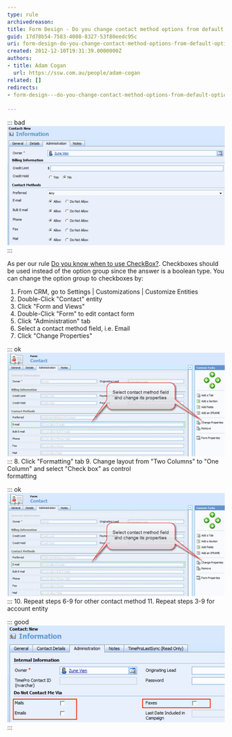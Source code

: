 ```yaml
---
type: rule
archivedreason: 
title: Form Design - Do you change contact method options from default option group to checkboxes?
guid: 17d78b54-7583-4088-8327-53f80eedc95c
uri: form-design-do-you-change-contact-method-options-from-default-option-group-to-checkboxes
created: 2012-12-10T19:31:39.0000000Z
authors:
- title: Adam Cogan
  url: https://ssw.com.au/people/adam-cogan
related: []
redirects:
- form-design---do-you-change-contact-method-options-from-default-option-group-to-checkboxes

---
```


::: bad  
![Figure: Bad Example - By default CRM uses option group for contact's and account's             contact methods.](CRMContactMethods.jpg)  
:::

<!--endintro-->

As per our rule [Do you know when to use CheckBox?](http://www.ssw.com.au/SSW/standards/rules/RulesToBetterInterfacesEdit.aspx#UseCheckBox). Checkboxes should be used instead of the           option group since the answer is a boolean type. You can change the option group           to checkboxes by:

1. From CRM, go to Settings | Customizations | Customize Entities
2. Double-Click "Contact" entity
3. Click "Form and Views"
4. Double-Click "Form" to edit contact form
5. Click "Administration" tab
6. Select a contact method field, i.e. Email
7. Click "Change Properties"<br>            

::: ok  
![Figure: Select and change the email field's properties.](CRMChangeContactMethodsFieldProperties.jpg)  
:::
8. Click "Formatting" tab
9. Change layout from "Two Columns" to "One Column" and select "Check box" as control<br>            formatting


::: ok
![Figure: Change layout and control formatting of email field to one column type and<br>              check box.](CRMChangeContactMethodsFieldProperties.jpg)
:::
10. Repeat steps 6-9 for other contact method
11. Repeat steps 3-9 for account entity



::: good  
![Figure: Good example - Checkboxes are used for contact methods because they're clear             and simple.](CRMContactMethodsWithCheckboxes.jpg)  
:::
